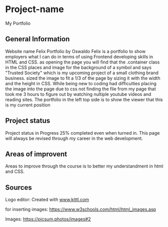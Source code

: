 # Project-name
My Portfolio

## General Information
Website name Felix Portfolio by Oswaldo Felix is a portfolio to show employers what I can do in terms of using Frontend developing skills in HTML and CSS. as opening the page you will find that the .container class in the CSS places and image for the background of a symbol and says "Trusted Society" which is my upcoming project of a small clothing brand business. sized the image to fit a 1/3 of the page by sizing it with the width and the height in CSS. While being new to coding had difficulties placing the image into the page due to css not finding the file from my page that took me 3 hours to figure out by watching nultiple youtube videos and reading sites. The portfolio in the left top side is to show the viewer that this is my current position 

## Project status
Project status in Progress
25% completed even when turned in. This page will always be revised through my career in the web development.

## Areas of improvent
Areas to improve through the course is to better my understandment in html and CSS.




## Sources
Logo editor:
Created with www.kittl.com

for inserting images:
https://www.w3schools.com/html/html_images.asp

Images:
https://picsum.photos/images#2